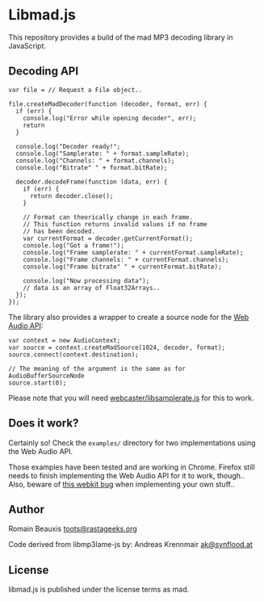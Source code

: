 Libmad.js
========================

This repository provides a build of the mad MP3 decoding library in JavaScript.

Decoding API
------------

```
var file = // Request a File object..

file.createMadDecoder(function (decoder, format, err) {
  if (err) {
    console.log("Error while opening decoder", err);
    return
  }

  console.log("Decoder ready!";
  console.log("Samplerate: " + format.sampleRate);
  console.log("Channels: " + format.channels);
  console.log("Bitrate" " + format.bitRate);

  decoder.decodeFrame(function (data, err) {
    if (err) {
      return decoder.close();
    }
    
    // Format can theorically change in each frame.
    // This function returns invalid values if no frame
    // has been decoded.
    var currentFormat = decoder.getCurrentFormat(); 
    console.log("Got a frame!");
    console.log("Frame samplerate: " + currentFormat.sampleRate);
    console.log("Frame channels: " + currentFormat.channels);
    console.log("Frame bitrate" " + currentFormat.bitRate);
    
    console.log("Now processing data");
    // data is an array of Float32Arrays..
  });
});
```

The library also provides a wrapper to create a source node for the [Web Audio API](https://dvcs.w3.org/hg/audio/raw-file/tip/webaudio/specification.html):

```
var context = new AudioContext;
var source = context.createMadSource(1024, decoder, format);
source.connect(context.destination);

// The meaning of the argument is the same as for AudioBufferSourceNode
source.start(0);
```

Please note that you will need [webcaster/libsamplerate.js](https://github.com/webcast/libsamplerate.js) for this
to work.

Does it work?
-------------

Certainly so! Check the `examples/` directory for two implementations using the Web Audio API. 

Those examples have been tested and are working in Chrome. Firefox still needs to finish implementing the Web Audio API for it to
work, though.. Also, beware of [this webkit bug](https://bugs.webkit.org/show_bug.cgi?id=112521) when implementing your own stuff..

Author
------

Romain Beauxis <toots@rastageeks.org>

Code derived from libmp3lame-js by:
Andreas Krennmair <ak@synflood.at>

License
-------

libmad.js is published under the license terms as mad.
